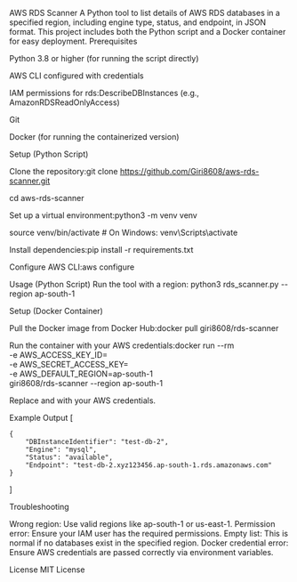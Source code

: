 AWS RDS Scanner
A Python tool to list details of AWS RDS databases in a specified region, including engine type, status, and endpoint, in JSON format. This project includes both the Python script and a Docker container for easy deployment.
Prerequisites

Python 3.8 or higher (for running the script directly)

AWS CLI configured with credentials

IAM permissions for rds:DescribeDBInstances (e.g., AmazonRDSReadOnlyAccess)

Git

Docker (for running the containerized version)

Setup (Python Script)

Clone the repository:git clone https://github.com/Giri8608/aws-rds-scanner.git

cd aws-rds-scanner


Set up a virtual environment:python3 -m venv venv

source venv/bin/activate  # On Windows: venv\Scripts\activate


Install dependencies:pip install -r requirements.txt


Configure AWS CLI:aws configure



Usage (Python Script)
Run the tool with a region:
python3 rds_scanner.py --region ap-south-1

Setup (Docker Container)

Pull the Docker image from Docker Hub:docker pull giri8608/rds-scanner


Run the container with your AWS credentials:docker run --rm \
  -e AWS_ACCESS_KEY_ID=<your-access-key> \
  -e AWS_SECRET_ACCESS_KEY=<your-secret-key> \
  -e AWS_DEFAULT_REGION=ap-south-1 \
  giri8608/rds-scanner --region ap-south-1

Replace <your-access-key> and <your-secret-key> with your AWS credentials.

Example Output
[

    {
        "DBInstanceIdentifier": "test-db-2",
        "Engine": "mysql",
        "Status": "available",
        "Endpoint": "test-db-2.xyz123456.ap-south-1.rds.amazonaws.com"
    }
    
]


Troubleshooting

Wrong region: Use valid regions like ap-south-1 or us-east-1.
Permission error: Ensure your IAM user has the required permissions.
Empty list: This is normal if no databases exist in the specified region.
Docker credential error: Ensure AWS credentials are passed correctly via environment variables.

License
MIT License
